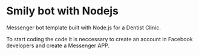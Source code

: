 # Smily bot with Nodejs
Messenger bot template built with Node.js for a Dentist Clinic.

To start coding the code it is neccessary to create an account in Facebook developers and create a Messenger APP.
